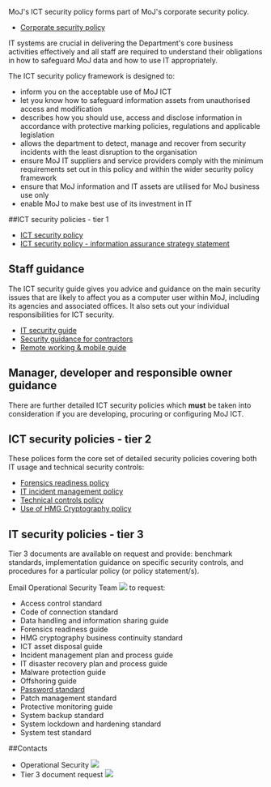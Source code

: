 MoJ's ICT security policy forms part of MoJ's corporate security policy.

*   [Corporate security policy](/documents/2015/04/security-policies.doc)

IT systems are crucial in delivering the Department's core business activities effectively and all staff are required to understand their obligations in how to safeguard MoJ data and how to use IT appropriately.

 The ICT security policy framework is designed to:

*   inform you on the acceptable use of MoJ ICT
*   let you know how to safeguard information assets from unauthorised access and modification
*   describes how you should use, access and disclose information in accordance with protective marking policies, regulations and applicable legislation
*   allows the department to detect, manage and recover from security incidents with the least disruption to the organisation
*   ensure MoJ IT suppliers and service providers comply with the minimum requirements set out in this policy and within the wider security policy framework
*   ensure that MoJ information and IT assets are utilised for MoJ business use only
*   enable MoJ to make best use of its investment in IT

##ICT security policies - tier 1

*   [ICT security policy](/documents/2015/04/ict-security-policy.pdf)
*   [ICT security policy - information assurance strategy statement](/documents/2015/04/ict-security-policy-information-assurance-strategy-statement.pdf)

## Staff guidance

The ICT security guide gives you advice and guidance on the main security issues that are likely to affect you as a computer user within MoJ, including its agencies and associated offices. It also sets out your individual responsibilities for ICT security.

*   [IT security guide](/documents/2015/04/it-security-guidelines.pdf)
*   [Security guidance for contractors](/documents/2015/04/policy-for-contractors-on-data-security-and-it-equipment.doc)
*   [Remote working & mobile guide](/documents/2015/04/remote-working-and-mobile-computing-security-guide.pdf)

## Manager, developer and responsible owner guidance

There are further detailed ICT security policies which __must__ be taken into consideration if you are developing, procuring or configuring MoJ ICT.

## ICT security policies - tier 2
These polices form the core set of detailed security policies covering both IT usage and technical security controls:

*   [Forensics readiness policy](/documents/2015/04/forensic-readiness-policy.pdf)
*   [IT incident management policy](/documents/2015/04/it-incident-management-policy.pdf)
*   [Technical controls policy](/documents/2015/04/technical-controls-policy.pdf)
*   [Use of HMG Cryptography policy](/documents/2015/04/hmg-cryptography-policy.pdf)

## IT security policies - tier 3

Tier 3 documents are available on request and provide: benchmark standards, implementation guidance on specific security controls, and procedures for a particular policy (or policy statement/s).

Email Operational Security Team ![](https://intranet.justice.gov.uk/app/uploads/2017/12/c44e91c8a5d308c4953ef918b987f543.gif) to request:

*   Access control standard
*   Code of connection standard
*   Data handling and information sharing guide
*   Forensics readiness guide
*   HMG cryptography business continuity standard
*   ICT asset disposal guide
*   Incident management plan and process guide
*   IT disaster recovery plan and process guide
*   Malware protection guide
*   Offshoring guide
*   [Password standard](https://intranet.justice.gov.uk/guidance/security/it-computer-security/ict-security-policy-framework/password-standard/)
*   Patch management standard
*   Protective monitoring guide
*   System backup standard
*   System lockdown and hardening standard
*   System test standard

##Contacts
*   Operational Security ![](https://intranet.justice.gov.uk/app/uploads/2017/12/c44e91c8a5d308c4953ef918b987f543.gif)&nbsp;
*   Tier 3 document request ![](https://intranet.justice.gov.uk/app/uploads/2017/12/c44e91c8a5d308c4953ef918b987f543.gif)&nbsp;